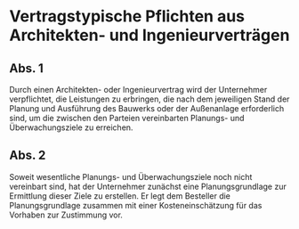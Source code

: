 # Vertragstypische Pflichten aus Architekten- und Ingenieurverträgen



## Abs. 1

 Durch einen Architekten- oder Ingenieurvertrag wird der Unternehmer verpflichtet, die Leistungen zu erbringen, die nach dem jeweiligen Stand der Planung und Ausführung des Bauwerks oder der Außenanlage erforderlich sind, um die zwischen den Parteien vereinbarten Planungs- und Überwachungsziele zu erreichen.

## Abs. 2

 Soweit wesentliche Planungs- und Überwachungsziele noch nicht vereinbart sind, hat der Unternehmer zunächst eine Planungsgrundlage zur Ermittlung dieser Ziele zu erstellen. Er legt dem Besteller die Planungsgrundlage zusammen mit einer Kosteneinschätzung für das Vorhaben zur Zustimmung vor. 

